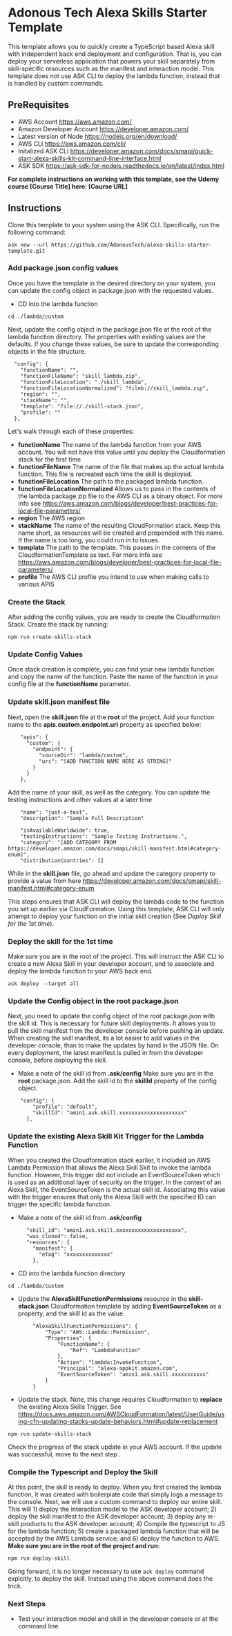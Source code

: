 # Adonous Tech Alexa Skills Starter Template 

This template allows you to quickly create a TypeScript based Alexa skill with independent back end deployment and configuration. That is, you can deploy your serverless application that powers your skill separately from skill-specific resources such as the manifest and interaction model. This template does not use ASK CLI to deploy the lambda function, instead that is handled by custom commands.

## PreRequisites
* AWS Account https://aws.amazon.com/
* Amazon Developer Account https://developer.amazon.com/
* Latest version of Node https://nodejs.org/en/download/
* AWS CLI https://aws.amazon.com/cli/
* Initalized ASK CLI https://developer.amazon.com/docs/smapi/quick-start-alexa-skills-kit-command-line-interface.html
* ASK SDK https://ask-sdk-for-nodejs.readthedocs.io/en/latest/index.html


**For complete instructions on working with this template, see the
Udemy course [Course Title] here: [Course URL]**

## Instructions
Clone this template to your system using the ASK CLI. Specifically, run the following command:

```
ask new --url https://github.com/AdonousTech/alexa-skills-starter-template.git
```

### Add package.json config values
Once you have the template in the desired directory on your system, you can update the config object in package.json with the requested values.

* CD into the lambda function
```
cd ./lambda/custom
```
Next, update the config object in the package.json file at the root of the lambda function directory. The properties with existing values are the defaults. If you change these values, be sure to update the corresponding objects in the file structure.
```
  "config": {
    "functionName": "",
    "functionFileName": "skill_lambda.zip",
    "functionFileLocation": "./skill_lambda",
    "functionFileLocationNormalized": "fileb://skill_lambda.zip",
    "region": "",
    "stackName": "",
    "template": "file://./skill-stack.json",
    "profile": ""
  },
```

Let's walk through each of these properties:
- **functionName**     The name of the lambda function from your AWS account. You will not have this value until you deploy the Cloudformation stack for the first time
- **functionFileName** The name of the file that makes up the actual lambda function. This file is recreated each time the skill is deployed. 
- **functionFileLocation** The path to the packaged lambda function.     
- **functionFileLocationNormalized** Allows us to pass in the contents of the lambda package zip file to the AWS CLI as a binary object. For more info see https://aws.amazon.com/blogs/developer/best-practices-for-local-file-parameters/  
- **region** The AWS region
- **stackName** The name of the resulting CloudFormation stack. Keep this name short, as resources will be created and prepended with this name. If the name is too long, you could run in to issues.  
- **template** The path to the template. This passes in the contents of the CloudformationTemplate as text. For more info see https://aws.amazon.com/blogs/developer/best-practices-for-local-file-parameters/  
- **profile** The AWS CLI profile you intend to use when making calls to various APIS 

### Create the Stack

After adding the config values, you are ready to create the Cloudformation Stack. Create the stack by running:
```
npm run create-skills-stack
```

### Update Config Values

Once stack creation is complete, you can find your new lambda function and copy the name of the function. Paste the name of the function in your config file at the **functionName** parameter.

### Update skill.json manifest file

Next, open the **skill.json** file at the **root** of the project. Add your function name to the **apis.custom.endpoint.uri** property as specified below:
```
    "apis": {
      "custom": {
        "endpoint": {
          "sourceDir": "lambda/custom",
          "uri": "[ADD FUNCTION NAME HERE AS STRING]"
        }
      }
    },
```

Add the name of your skill, as well as the category. You can update the testing instructions 
and other values at a later time
```
    "name": "just-a-test",
    "description": "Sample Full Description"
```

```
    "isAvailableWorldwide": true,
    "testingInstructions": "Sample Testing Instructions.",
    "category": "[ADD CATEGORY FROM https://developer.amazon.com/docs/smapi/skill-manifest.html#category-enum]",
    "distributionCountries": []
```

While in the **skill.json** file, go ahead and update the category property to provide a value from
here https://developer.amazon.com/docs/smapi/skill-manifest.html#category-enum

This steps ensures that ASK CLI will deploy the lambda code to the function you set up earlier via CloudFormation. Using this template, ASK CLI will only attempt to deploy your function on the initial skill creation (See *Deploy Skill for the 1st time*). 

### Deploy the skill for the 1st time
Make sure you are in the root of the project. This will instruct the ASK CLI to create a new Alexa Skill in your developer account, and to associate and deploy the lambda function to your AWS back end.

```
ask deploy --target all
```

### Update the Config object in the root package.json
Next, you need to update the config object of the root package.json with the skill id. This is necessary for future skill deployments. It allows you to pull the skill manifest from the developer console before pushing an update. When creating the skill manifest, its a lot easier to add values in the developer console, than to make the updates by hand in the JSON file. On every deployment, the latest manifest is pulled in from the developer console,
before deploying the skill.

* Make a note of the skill id from **.ask/config**
Make sure you are in the **root** package.json. Add the skill id to the **skillId** property of the config object.
```
    "config": {
        "profile": "default",
        "skillId": "amzn1.ask.skill.xxxxxxxxxxxxxxxxxxxxx"
      },
```

### Update the existing Alexa Skill Kit Trigger for the Lambda Function
When you created the Cloudformation stack earlier, it included an AWS Lambda Permission that allows the Alexa Skill Skit to invoke the lambda function. However, this trigger did not include an EventSourceToken which is used as an additional layer of security on the trigger. In the context of an Alexa Skill, the EventSourceToken is the actual skill id. Associating this value with the trigger ensures that only the Alexa Skill with the specified ID can trigger the specific lambda function.

* Make a note of the skill id from **.ask/config**
```
      "skill_id": "amzn1.ask.skill.xxxxxxxxxxxxxxxxxxxxx",
      "was_cloned": false,
      "resources": {
        "manifest": {
          "eTag": "xxxxxxxxxxxxxx"
        },
```
* CD into the lambda function directory
```
cd ./lambda/custom
```
* Update the **AlexaSkillFunctionPermissions** resource in the **skill-stack.json** Cloudformation template by adding **EventSourceToken**  as a property, and the skill id as the value.
```
        "AlexaSkillFunctionPermissions": {
            "Type": "AWS::Lambda::Permission",
            "Properties": {
                "FunctionName": {
                    "Ref": "LambdaFunction"
                },
                "Action": "lambda:InvokeFunction",
                "Principal": "alexa-appkit.amazon.com",
                "EventSourceToken": "amzn1.ask.skill.xxxxxxxxxxx"
            }
        }
```
* Update the stack. Note, this change requires Cloudformation to **replace** the existing Alexa Skills Trigger. See https://docs.aws.amazon.com/AWSCloudFormation/latest/UserGuide/using-cfn-updating-stacks-update-behaviors.html#update-replacement
```
npm run update-skills-stack
```
Check the progress of the stack update in your AWS account. If the update was successful, move to the next step .

### Compile the Typescript and Deploy the Skill
At this point, the skill is ready to deploy. When you first created the lambda function, it was created with boilerplate code that simply logs a message to the console. Next, we will use a custom command to deploy our entire skill. This will 1) deploy the interaction model to the ASK developer account; 2) deploy the skill manifest to the ASK developer account; 3) deploy any in-skill products to the ASK developer account; 4) Compile the typescript to JS for the lambda function; 5) create a packaged lambda function that will be accepted by the AWS Lambda service; and 6) deploy the function to AWS. **Make sure you are in the root of the project and run:**

```
npm run deploy-skill
```

Going forward, it is no longer necessary to use ``ask deploy`` command explcitly, to deploy the skill. Instead using the above command does the trick. 

### Next Steps
* Test your interaction model and skill in the developer console or at the command line






